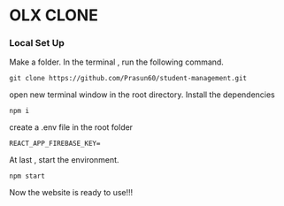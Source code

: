
# OLX CLONE

### Local Set Up
Make a folder.
In the terminal , run the following command.
```
git clone https://github.com/Prasun60/student-management.git
```

open new terminal window in the root directory.
Install the dependencies
```
npm i
```
create a .env file in the root folder
```
REACT_APP_FIREBASE_KEY=

```
At last , start the environment.
```
npm start
```

Now the website is ready to use!!!